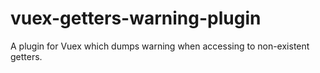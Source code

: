 # vuex-getters-warning-plugin
A plugin for Vuex which dumps warning when accessing to non-existent getters.
